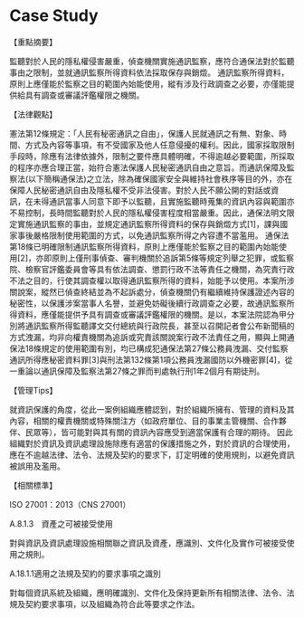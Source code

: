 # Case Study

【重點摘要】

監聽對於人民的隱私權侵害嚴重，偵查機關實施通訊監察，應符合通保法對於監聽事由之限制，並就通訊監察所得資料依法採取保存與銷燬。
通訊監察所得資料，原則上應僅能於監察之目的範圍內始能使用，縱有涉及行政調查之必要，亦僅能提供給具有調查或審議評鑑權限之機關。

【法律觀點】

憲法第12條規定：「人民有秘密通訊之自由」，保護人民就通訊之有無、對象、時間、方式及內容等事項，有不受國家及他人任意侵擾的權利。因此，國家採取限制手段時，除應有法律依據外，限制之要件應具體明確，不得逾越必要範圍，所採取的程序亦應合理正當，始符合憲法保護人民秘密通訊自由之意旨。而通訊保障及監察法(以下簡稱通保法)之立法，除為確保國家安全與維持社會秩序等目的外，亦在保障人民秘密通訊自由及隱私權不受非法侵害。對於人民不願公開的對話或資 訊，在未得通訊當事人同意下即予以監聽，且實施監聽時蒐集的資訊內容與範圍亦不易控制，長時間監聽對於人民的隱私權侵害程度相當嚴重。因此，通保法明文限 定實施通訊監察的事由，並規定通訊監察所得資料的保存與銷燬方式[1]，課與國家事後嚴格限制使用範圍的方式，以免通訊監察所得之內容遭不當濫用。
通保法第18條已明確限制通訊監察所得資料，原則上應僅能於監察之目的範圍內始能使用[2]，亦即原則上僅刑事偵查、審判機關於追訴第5條等規定列舉之犯罪，或監察院、檢察官評鑑委員會等具有依法調查、懲罰行政不法等責任之機關，為究責行政不法之目的，行使其調查權以取得通訊監察所得的資料，始能予以使用。本案所涉關說案，縱然已偵查終結並為不起訴處分，偵查機關仍有繼續維持保護證述內容的秘密性，以保護涉案當事人名譽，並避免妨礙後續行政調查之必要，故通訊監察所得資料，應僅能提供予具有調查或審議評鑑權限的機關。是以，本案法院認為甲分別將通訊監察所得監聽譯文交付總統與行政院長，甚至以召開記者會公布新聞稿的方式洩漏，均非向權責機關為追訴或究責該關說案行政不法責任之用，顯與上開通保法18條規定的使用範圍有別，均已構成犯通保法第27條公務員洩漏、交付監察通訊所得應秘密資料罪[3]與刑法第132條第1項公務員洩漏國防以外機密罪[4]，從一重論以通訊保障及監察法第27條之罪而判處執行刑1年2個月有期徒刑。

【管理Tips】

就資訊保護的角度，從此一案例組織應體認到，對於組織所擁有、管理的資料及其內容，相關的權責機關或特殊關注方（如政府單位、目的事業主管機關、合作夥伴、民眾等），皆可能對與其有關的資訊內容應受到適當保護有合理的期待。
因此組織對於資訊及資訊處理設施除應有適當的保護措施之外，對於資訊的合理使用，應在不逾越法律、法令、法規及契約的要求下，訂定明確的使用規則，以避免資訊被誤用及濫用。

【相關標準】

ISO 27001：2013（CNS 27001）

A.8.1.3　資產之可被接受使用

對與資訊及資訊處理設施相關聯之資訊及資產，應識別、文件化及實作可被接受使用之規則。

A.18.1.1適用之法規及契約的要求事項之識別

對每個資訊系統及組織，應明確識別、文件化及保持更新所有相關法律、法令、法規及契約要求事項，以及組織為符合此等要求之作法。
